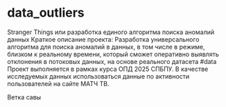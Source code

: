 # data_outliers
Stranger Things или разработка единого алгоритма поиска аномалий данных
Краткое описание проекта:
Разработка универсального алгоритма для поиска аномалий в данных, в том числе в режиме, близком к реальному времени, который сможет оперативно выявлять отклонения в потоковых данных, на основе реального датасета
#data
Проект выполняется в рамках курса ОПД 2025 СПБПУ. В качестве исследуемых данных использоваться данные по активности пользователей на сайте МАТЧ ТВ. 

Ветка савы
